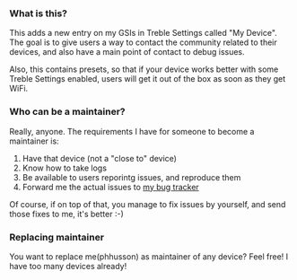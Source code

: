 ### What is this?

This adds a new entry on my GSIs in Treble Settings called "My Device".
The goal is to give users a way to contact the community related to their devices, and also have a main point of contact to debug issues.

Also, this contains presets, so that if your device works better with some Treble Settings enabled, users will get it out of the box as soon as they get WiFi.

### Who can be a maintainer?

Really, anyone. The requirements I have for someone to become a maintainer is:
1. Have that device (not a "close to" device)
2. Know how to take logs
3. Be available to users reporintg issues, and reproduce them
4. Forward me the actual issues to [my bug tracker](https://github.com/phhusson/treble_experimentations/issues)

Of course, if on top of that, you manage to fix issues by yourself, and send those fixes to me, it's better :-)

### Replacing maintainer

You want to replace me(phhusson) as maintainer of any device? Feel free! I have too many devices already!

